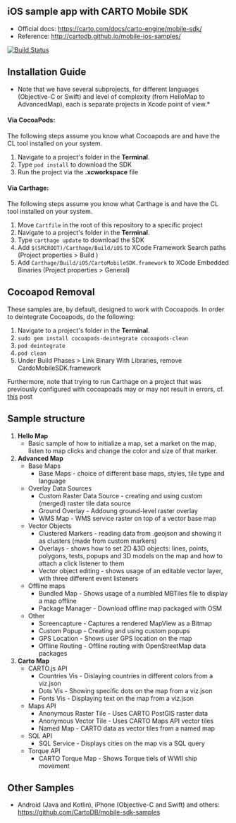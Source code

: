 ## iOS sample app with CARTO Mobile SDK

* Official docs: https://carto.com/docs/carto-engine/mobile-sdk/
* Reference: http://cartodb.github.io/mobile-ios-samples/

[![Build Status](https://travis-ci.org/CartoDB/mobile-ios-samples.svg?branch=master)](https://travis-ci.org/CartoDB/mobile-ios-samples)

## Installation Guide
  
* Note that we have several subprojects, for different languages (Objective-C or Swift) and level of complexity (from HelloMap to AdvancedMap), each is separate projects in Xcode point of view.*
  
#### Via CocoaPods:

The following steps assume you know what Cocoapods are and have the CL tool installed on your system.

  1. Navigate to a project's folder in the **Terminal**.
  2. Type `pod install` to download the SDK 
  3. Run the project via the **.xcworkspace** file

#### Via Carthage:

The following steps assume you know what Carthage is and have the CL tool installed on your system.

 1. Move `Cartfile` in the root of this repository to a specific project
 2. Navigate to a project's folder in the **Terminal**.
 3. Type `carthage update` to download the SDK 
 2. Add `$(SRCROOT)/Carthage/Build/iOS` to XCode Framework Search paths (Project properties > Build )
 3. Add `Carthage/Build/iOS/CartoMobileSDK.framework` to XCode Embedded Binaries (Project properties > General)

## Cocoapod Removal

These samples are, by default, designed to work with Cocoapods. In order to deintegrate Cocoapods, do the following:

  1. Navigate to a project's folder in the **Terminal**.
  2. `sudo gem install cocoapods-deintegrate cocoapods-clean`
  3. `pod deintegrate`
  4. `pod clean`
  5. Under Build Phases > Link Binary With Libraries, remove CardoMobileSDK.framework

Furthermore, note that trying to run Carthage on a project that was previously configured with cocoapoads may or may not result in errors, cf. [this](https://stackoverflow.com/questions/34642165/this-applications-bundle-identifier-does-not-match-its-code-signing-identifier) post

## Sample structure

1. **Hello Map**
    * Basic sample of how to initialize a map, set a market on the map, listen to map clicks and change the color and size of that marker.
2. **Advanced Map**
    * Base Maps
      * Base Maps - choice of different base maps, styles, tile type and language
    * Overlay Data Sources
        * Custom Raster Data Source - creating and using custom (merged) raster tile data source
        * Ground Overlay - Addoung ground-level raster overlay
        * WMS Map - WMS service raster on top of a vector base map
    * Vector Objects
        * Clustered Markers - reading data from .geojson and showing it as clusters (made from custom markers)
        * Overlays - shows how to set 2D &3D objects: lines, points, polygons, tests, popups and 3D models on the map and how to attach a click listener to them
        * Vector object editing - shows usage of an editable vector layer, with three different event listeners
    * Offline maps
        * Bundled Map - Shows usage of a numbled MBTiles file to display a map offline
        * Package Manager - Download offline map packaged with OSM
    *   Other
        *  Screencapture - Captures a rendered MapView as a Bitmap
        *  Custom Popup - Creating and using custom popups
        *  GPS Location - Shows user GPS location on the map
        *  Offline Routing - Offline routing with OpenStreetMap data packages
3. **Carto Map**
    * CARTO.js API
        * Countries Vis - Dislaying countries in different colors from a viz.json
        * Dots Vis - Showing specific dots on the map from a viz.json
        * Fonts Vis - Displaying text on the map from a viz.json
    * Maps API
        * Anonymous Raster Tile - Uses CARTO PostGIS raster data
        * Anonymous Vector Tile - Uses CARTO Maps API vector tiles
        * Named Map - CARTO data as vector tiles from a named map
    * SQL API
        *  SQL Service - Displays cities on the map vis a SQL query
    *  Torque API
        *  CARTO Torque Map - Shows Torque tiels of WWII ship movement

## Other Samples

* Android (Java and Kotlin), iPhone (Objective-C and Swift) and others: https://github.com/CartoDB/mobile-sdk-samples
